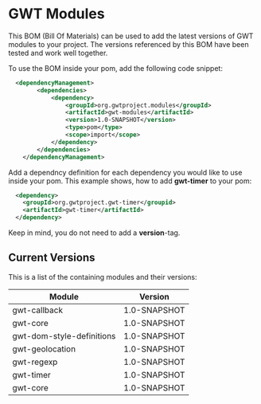 # GWT Modules
This BOM (Bill Of Materials) can be used to add the latest versions of GWT modules to your project. The versions referenced by this BOM have been tested and work well together.   

To use the BOM inside your pom, add the following code snippet:
```xml
  <dependencyManagement>
        <dependencies>
            <dependency>
                <groupId>org.gwtproject.modules</groupId>
                <artifactId>gwt-modules</artifactId>
                <version>1.0-SNAPSHOT</version>
                <type>pom</type>
                <scope>import</scope>
            </dependency>
        </dependencies>
    </dependencyManagement>
```
Add a dependncy definition for each dependency you would like to use inside your pom.
This example shows, how to add **gwt-timer** to your pom:
```xml
  <dependency>
    <groupId>org.gwtproject.gwt-timer</groupid>
    <artifactId>gwt-timer</artifactId>
  </dependency>
```
Keep in mind, you do not need to add a **version**-tag.

## Current Versions

This is a list of the containing modules and their versions:

| Module                            | Version               |
|-----------------------------------|:---------------------:|
| gwt-callback                      |  1.0-SNAPSHOT         |
| gwt-core                          |  1.0-SNAPSHOT         |
| gwt-dom-style-definitions         |  1.0-SNAPSHOT         |
| gwt-geolocation                   |  1.0-SNAPSHOT         |
| gwt-regexp                        |  1.0-SNAPSHOT         |
| gwt-timer                         |  1.0-SNAPSHOT         |
| gwt-core                          |  1.0-SNAPSHOT         |
